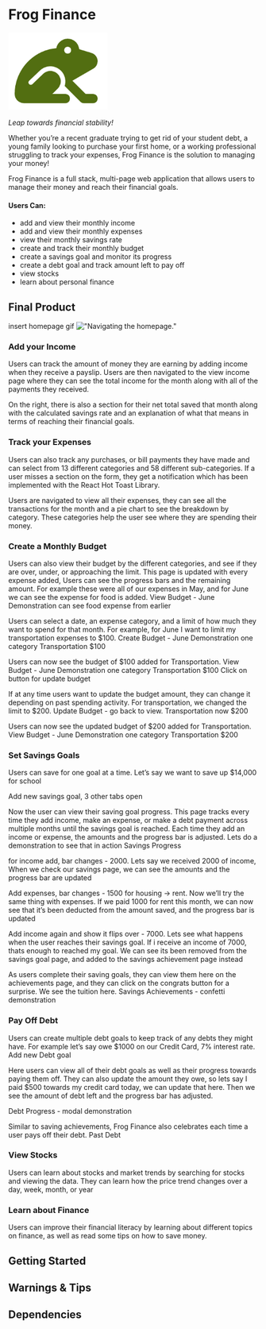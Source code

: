 # Frog Finance

<img src="https://github.com/Shamayal/frog-finance/blob/main/frontend/client/public/frog-logo.png" alt="Frog Finance Logo" width="200px">

_Leap towards financial stability!_

Whether you’re a recent graduate trying to get rid of your student debt, a young family looking to purchase your first home, or a working professional struggling to track your expenses, Frog Finance is the solution to managing your money!

Frog Finance is a full stack, multi-page web application that allows users to manage their money and reach their financial goals.

#### Users Can:

- add and view their monthly income
- add and view their monthly expenses
- view their monthly savings rate
- create and track their monthly budget
- create a savings goal and monitor its progress
- create a debt goal and track amount left to pay off
- view stocks
- learn about personal finance

## Final Product

insert homepage gif
!["Navigating the homepage."](https://github.com/Shamayal/frog-finance/blob/main/frontend/client/src/media/README%20gifs/homepage.gif)

### Add your Income

Users can track the amount of money they are earning by adding income when they receive a payslip. Users are then navigated to the view income page where they can see the total income for the month along with all of the payments they received.

On the right, there is also a section for their net total saved that month along with the calculated savings rate and an explanation of what that means in terms of reaching their financial goals.

### Track your Expenses

Users can also track any purchases, or bill payments they have made and can select from 13 different categories and 58 different sub-categories. If a user misses a section on the form, they get a notification which has been implemented with the React Hot Toast Library.

Users are navigated to view all their expenses, they can see all the transactions for the month and a pie chart to see the breakdown by category. These categories help the user see where they are spending their money.

### Create a Monthly Budget

Users can also view their budget by the different categories, and see if they are over, under, or approaching the limit. This page is updated with every expense added, Users can see the progress bars and the remaining amount. For example these were all of our expenses in May, and for June we can see the expense for food is added.
View Budget - June Demonstration can see food expense from earlier

Users can select a date, an expense category, and a limit of how much they want to spend for that month. For example, for June I want to limit my transportation expenses to $100.
Create Budget - June Demonstration one category Transportation $100

Users can now see the budget of $100 added for Transportation.
View Budget - June Demonstration one category Transportation $100
Click on button for update budget

If at any time users want to update the budget amount, they can change it depending on past spending activity. For transportation, we changed the limit to $200.
Update Budget - go back to view. Transportation now $200

Users can now see the updated budget of $200 added for Transportation.
View Budget - June Demonstration one category Transportation $200

### Set Savings Goals

Users can save for one goal at a time. Let’s say we want to save up $14,000 for school

Add new savings goal, 3 other tabs open

Now the user can view their saving goal progress. This page tracks every time they add income, make an expense, or make a debt payment across multiple months until the savings goal is reached. Each time they add an income or expense, the amounts and the progress bar is adjusted. Lets do a demonstration to see that in action
Savings Progress

for income add, bar changes - 2000.
Lets say we received 2000 of income, When we check our savings page, we can see the amounts and the progress bar are updated

Add expenses, bar changes - 1500 for housing -> rent.
Now we’ll try the same thing with expenses. If we paid 1000 for rent this month, we can now see that it’s been deducted from the amount saved, and the progress bar is updated

Add income again and show it flips over - 7000.
Lets see what happens when the user reaches their savings goal. If i receive an income of 7000, thats enough to reached my goal. We can see its been removed from the savings goal page, and added to the savings achievement page instead

As users complete their saving goals, they can view them here on the achievements page, and they can click on the congrats button for a surprise. We see the tuition here.
Savings Achievements - confetti demonstration

### Pay Off Debt

Users can create multiple debt goals to keep track of any debts they might have. For example let’s say owe $1000 on our Credit Card, 7% interest rate.
Add new Debt goal

Here users can view all of their debt goals as well as their progress towards paying them off. They can also update the amount they owe, so lets say I paid $500 towards my credit card today, we can update that here. Then we see the amount of debt left and the progress bar has adjusted.

Debt Progress - modal demonstration

Similar to saving achievements, Frog Finance also celebrates each time a user pays off their debt.
Past Debt

### View Stocks

Users can learn about stocks and market trends by searching for stocks and viewing the data. They can learn how the price trend changes over a day, week, month, or year

### Learn about Finance

Users can improve their financial literacy by learning about different topics on finance, as well as read some tips on how to save money.

## Getting Started

## Warnings & Tips

## Dependencies
